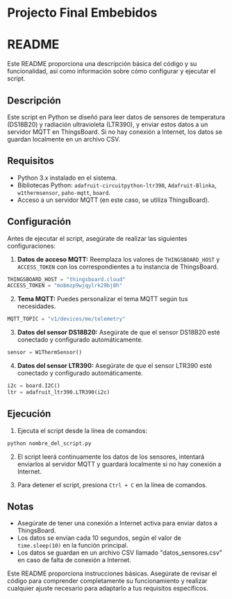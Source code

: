 
# Projecto Final Embebidos

# README

Este README proporciona una descripción básica del código y su funcionalidad, así como información sobre cómo configurar y ejecutar el script.

## Descripción

Este script en Python se diseñó para leer datos de sensores de temperatura (DS18B20) y radiación ultravioleta (LTR390), y enviar estos datos a un servidor MQTT en ThingsBoard. Si no hay conexión a Internet, los datos se guardan localmente en un archivo CSV.

## Requisitos

- Python 3.x instalado en el sistema.
- Bibliotecas Python: `adafruit-circuitpython-ltr390`, `Adafruit-Blinka`, `w1thermsensor`, `paho-mqtt`, `board`.
- Acceso a un servidor MQTT (en este caso, se utiliza ThingsBoard).

## Configuración

Antes de ejecutar el script, asegúrate de realizar las siguientes configuraciones:

1. **Datos de acceso MQTT:** Reemplaza los valores de `THINGSBOARD_HOST` y `ACCESS_TOKEN` con los correspondientes a tu instancia de ThingsBoard.

```python
THINGSBOARD_HOST = "thingsboard.cloud"
ACCESS_TOKEN = "mobmzp9wjqylrk29bj8h"
```

2. **Tema MQTT:** Puedes personalizar el tema MQTT según tus necesidades.

```python
MQTT_TOPIC = "v1/devices/me/telemetry"
```

3. **Datos del sensor DS18B20:** Asegúrate de que el sensor DS18B20 esté conectado y configurado automáticamente.

```python
sensor = W1ThermSensor()
```

4. **Datos del sensor LTR390:** Asegúrate de que el sensor LTR390 esté conectado y configurado automáticamente.

```python
i2c = board.I2C()
ltr = adafruit_ltr390.LTR390(i2c)
```

## Ejecución

1. Ejecuta el script desde la línea de comandos:

```bash
python nombre_del_script.py
```

2. El script leerá continuamente los datos de los sensores, intentará enviarlos al servidor MQTT y guardará localmente si no hay conexión a Internet.

3. Para detener el script, presiona `Ctrl + C` en la línea de comandos.

## Notas

- Asegúrate de tener una conexión a Internet activa para enviar datos a ThingsBoard.
- Los datos se envían cada 10 segundos, según el valor de `time.sleep(10)` en la función principal.
- Los datos se guardan en un archivo CSV llamado "datos_sensores.csv" en caso de falta de conexión a Internet.

Este README proporciona instrucciones básicas. Asegúrate de revisar el código para comprender completamente su funcionamiento y realizar cualquier ajuste necesario para adaptarlo a tus requisitos específicos.